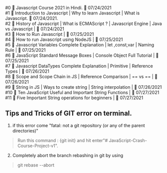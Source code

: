 #0 🛑 Javascript Course 2021 in Hindi.   📅 07/24/2021</br>
#1 🛑 Introduction to Javascript | Why to learn Javascript | What is Javascript.  📅 07/24/2021.</br>
#2 🛑 History of Javascript | What is ECMAScript ? | Javascript Engine | Java vs Javascript | 📅 07/24/2021</br>
#3 🛑 How to Run Javascript | 📅 07/25/2021</br>
#4 🛑 How to run Javascript using NodeJS | 📅 07/25/2021 </br>
#5 🛑 Javascript Variables Complete Explanation | let ,const,var | Naming Rule | 📅 07/25/2021 </br>
#6 🛑 JavaScript Standard Message Boxes | Console Object Full Tutorial | 📅 07/25/2021 </br>
#7 🛑 Javascript DataTypes Complete Explanation | Primitive | Reference Types | 📅 07/26/2021 </br>
#8 🛑 Scope and Scope Chain in JS | Reference Comparison | == vs == |    📅 07/26/2021 </br> 
#9 🛑 String in JS | Ways to create string | String interpolation | 📅 07/26/2021 </br>
#10 🛑 Ten JavaScript Useful and Important String Functions |  📅 07/27/2021 </br>
#11 🛑 Five Important String operations for beginners |  📅 07/27/2021 </br>

<h2>Tips and Tricks of GIT error on terminal.</h2>

1. if this error come "fatal: not a git repository (or any of the parent directories)"
>Run this command : {git init} and hit enter"# JavaScript-Crash-Course-Project-v1".

2. Completely abort the branch rebashing in git by using
> git rebase --abort 


